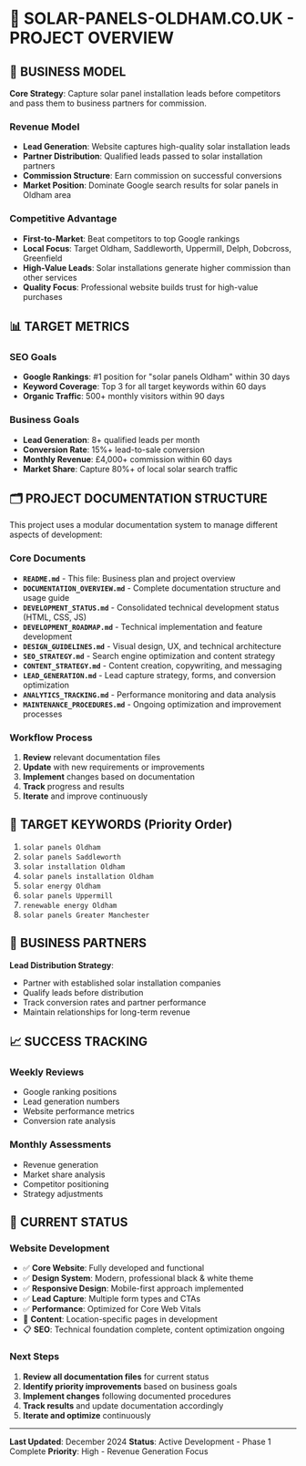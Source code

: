 # 🌟 SOLAR-PANELS-OLDHAM.CO.UK - PROJECT OVERVIEW

## 🎯 BUSINESS MODEL

**Core Strategy**: Capture solar panel installation leads before competitors and pass them to business partners for commission.

### Revenue Model
- **Lead Generation**: Website captures high-quality solar installation leads
- **Partner Distribution**: Qualified leads passed to solar installation partners
- **Commission Structure**: Earn commission on successful conversions
- **Market Position**: Dominate Google search results for solar panels in Oldham area

### Competitive Advantage
- **First-to-Market**: Beat competitors to top Google rankings
- **Local Focus**: Target Oldham, Saddleworth, Uppermill, Delph, Dobcross, Greenfield
- **High-Value Leads**: Solar installations generate higher commission than other services
- **Quality Focus**: Professional website builds trust for high-value purchases

## 📊 TARGET METRICS

### SEO Goals
- **Google Rankings**: #1 position for "solar panels Oldham" within 30 days
- **Keyword Coverage**: Top 3 for all target keywords within 60 days
- **Organic Traffic**: 500+ monthly visitors within 90 days

### Business Goals
- **Lead Generation**: 8+ qualified leads per month
- **Conversion Rate**: 15%+ lead-to-sale conversion
- **Monthly Revenue**: £4,000+ commission within 60 days
- **Market Share**: Capture 80%+ of local solar search traffic

## 🗂️ PROJECT DOCUMENTATION STRUCTURE

This project uses a modular documentation system to manage different aspects of development:

### Core Documents
- **`README.md`** - This file: Business plan and project overview
- **`DOCUMENTATION_OVERVIEW.md`** - Complete documentation structure and usage guide
- **`DEVELOPMENT_STATUS.md`** - Consolidated technical development status (HTML, CSS, JS)
- **`DEVELOPMENT_ROADMAP.md`** - Technical implementation and feature development
- **`DESIGN_GUIDELINES.md`** - Visual design, UX, and technical architecture
- **`SEO_STRATEGY.md`** - Search engine optimization and content strategy
- **`CONTENT_STRATEGY.md`** - Content creation, copywriting, and messaging
- **`LEAD_GENERATION.md`** - Lead capture strategy, forms, and conversion optimization
- **`ANALYTICS_TRACKING.md`** - Performance monitoring and data analysis
- **`MAINTENANCE_PROCEDURES.md`** - Ongoing optimization and improvement processes

### Workflow Process
1. **Review** relevant documentation files
2. **Update** with new requirements or improvements
3. **Implement** changes based on documentation
4. **Track** progress and results
5. **Iterate** and improve continuously

## 🎯 TARGET KEYWORDS (Priority Order)

1. `solar panels Oldham`
2. `solar panels Saddleworth`
3. `solar installation Oldham`
4. `solar panels installation Oldham`
5. `solar energy Oldham`
6. `solar panels Uppermill`
7. `renewable energy Oldham`
8. `solar panels Greater Manchester`

## 🏢 BUSINESS PARTNERS

**Lead Distribution Strategy**:
- Partner with established solar installation companies
- Qualify leads before distribution
- Track conversion rates and partner performance
- Maintain relationships for long-term revenue

## 📈 SUCCESS TRACKING

### Weekly Reviews
- Google ranking positions
- Lead generation numbers
- Website performance metrics
- Conversion rate analysis

### Monthly Assessments
- Revenue generation
- Market share analysis
- Competitor positioning
- Strategy adjustments

## 🚀 CURRENT STATUS

### Website Development
- ✅ **Core Website**: Fully developed and functional
- ✅ **Design System**: Modern, professional black & white theme
- ✅ **Responsive Design**: Mobile-first approach implemented
- ✅ **Lead Capture**: Multiple form types and CTAs
- ✅ **Performance**: Optimized for Core Web Vitals
- 🔄 **Content**: Location-specific pages in development
- 📋 **SEO**: Technical foundation complete, content optimization ongoing

### Next Steps
1. **Review all documentation files** for current status
2. **Identify priority improvements** based on business goals
3. **Implement changes** following documented procedures
4. **Track results** and update documentation accordingly
5. **Iterate and optimize** continuously

---

**Last Updated**: December 2024
**Status**: Active Development - Phase 1 Complete
**Priority**: High - Revenue Generation Focus
